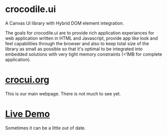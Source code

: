 # crocodile.ui
A Canvas UI library with Hybrid DOM element integration.

The goals for crocodile.ui are to provide rich application experiances for web application written in HTML and Javascript, provide app like look and feel capabilities through the browser and also to keep total size of the library as small as possible so that it's optimal to be integrated into embedded solutions with very tight memory constraints (<1MB for complete application).

# [crocui.org](http://crocui.org)
This is our main webpage. There is not much to see yet.

# [Live Demo](http://crocui.org/crocodile.ui/test.html)
Sometimes it can be a little out of date.
